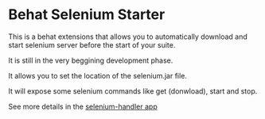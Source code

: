 # Behat Selenium Starter

This is a behat extensions that allows you to automatically download and start selenium server before the start of your  suite.

It is still in the very beggining development phase.

It allows you to set the location of the selenium.jar file.

It will expose some selenium commands like get (donwload), start and stop.

See more details in the [selenium-handler app](https://github.com/fonsecas72/selenium-handler)
